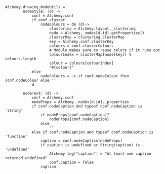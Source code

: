     Alchemy.drawing.NodeUtils =
            nodeStyle: (d) ->
                conf = Alchemy.conf          
                if conf.cluster
                    nodeColours = do (d)->
                        clustering = Alchemy.layout._clustering
                        node = Alchemy._nodes[d.id].getProperties()
                        clusterMap = clustering.clusterMap
                        key = Alchemy.conf.clusterKey
                        colours = conf.clusterColours
                        # Modulo makes sure to reuse colors if it runs out
                        colourIndex = clusterMap[node[key]] % colours.length
                        colour = colours[colourIndex]
                        "#{colour}"
                else
                    nodeColours = -> if conf.nodeColour then conf.nodeColour else ''
                d

            nodeText: (d) ->
                conf = Alchemy.conf
                nodeProps = Alchemy._nodes[d.id]._properties
                if conf.nodeCaption and typeof conf.nodeCaption is 'string'
                    if nodeProps[conf.nodeCaption]?
                        nodeProps[conf.nodeCaption]
                    else
                        ''
                else if conf.nodeCaption and typeof conf.nodeCaption is 'function'
                    caption = conf.nodeCaption(nodeProps)
                    if caption is undefined or String(caption) is 'undefined'
                        Alchemy.log["caption"] = "At least one caption returned undefined"
                        conf.caption = false
                    caption

